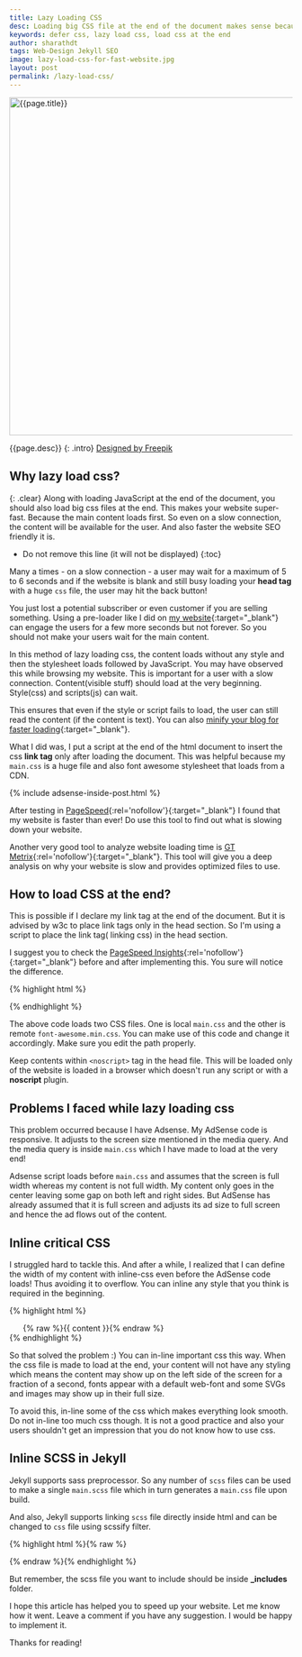 ```yaml
---
title: Lazy Loading CSS
desc: Loading big CSS file at the end of the document makes sense because some times CSS takes up a lot of time to load. Learn how to defer CSS loading which makes your website super-fast. PageSpeed is a tool by Google where you can find the website speed.
keywords: defer css, lazy load css, load css at the end
author: sharathdt
tags: Web-Design Jekyll SEO 
image: lazy-load-css-for-fast-website.jpg
layout: post
permalink: /lazy-load-css/
---
```


<img width="600px" max-height="375px" alt="{{page.title}}" title="{{page.title}}" itemprop="thumbnailUrl" class="left half noborder" src="/thumbs/{{page.image}}">

<i class="fa fa-quote-left fa-3x fa-pull-left fa-border"></i>{{page.desc}}
{: .intro}
<a target="_blank" rel="nofollow" href="http://www.freepik.com/free-vector/cartoon-animals_802878.htm">Designed by Freepik</a>

## Why lazy load css?
{: .clear}
Along with loading JavaScript at the end of the document, you should also load big css files at the end. This makes your website super-fast. Because the main content loads first. So even on a slow connection, the content will be available for the user. And also faster the website SEO friendly it is.

<div class="clear"></div>   


* Do not remove this line (it will not be displayed) 
{:toc}


Many a times - on a slow connection - a user may wait for a maximum of 5 to 6 seconds and if the website is blank and still busy loading your **head tag** with a huge ```css``` file, the user may hit the back button!

You just lost a potential subscriber or even customer if you are selling something. Using a pre-loader like I did on [my website](http://webjeda.com){:target="_blank"} can engage the users for a few more seconds but not forever. So you should not make your users wait for the main content.

In this method of lazy loading css, the content loads without any style and then the stylesheet loads followed by JavaScript. You may have observed this while browsing my website. This is important for a user with a slow connection. Content(visible stuff) should load at the very beginning. Style(css) and scripts(js) can wait.

This ensures that even if the style or script fails to load, the user can still read the content (if the content is text). You can also [minify your blog for faster loading](/how-to-compress-html-in-jekyll/){:target="_blank"}.

What I did was, I put a script at the end of the html document to insert the css **link tag** only after loading the document. This was helpful because my ```main.css``` is a huge file and also font awesome stylesheet that loads from a CDN.

{% include adsense-inside-post.html %}

After testing in [PageSpeed](https://developers.google.com/speed/pagespeed/insights/){:rel='nofollow'}{:target="_blank"} I found that my website is faster than ever! Do use this tool to find out what is slowing down your website.

Another very good tool to analyze website loading time is [GT Metrix](https://gtmetrix.com/){:rel='nofollow'}{:target="_blank"}. This tool will give you a deep analysis on why your website is slow and provides optimized files to use.


## How to load CSS at the end?

This is possible if I declare my link tag at the end of the document. But it is advised by w3c to place link tags only in the head section. So I'm using a script to place the link tag( linking css) in the head section.

I suggest you to check the [PageSpeed Insights](https://developers.google.com/speed/pagespeed/insights/){:rel='nofollow'}{:target="_blank"} before and after implementing this. You sure will notice the difference.

{% highlight html %}

<noscript>
      <link rel="stylesheet" type="text/css" href="/css/main.css"/>
      <link rel="stylesheet" type="text/css" href="/font-awesome/css/font-awesome.min.css"/>
</noscript>


<script>
    (function() {
        var font = document.createElement('link'); 
        var font2 = document.createElement('link'); 
        font.type = 'text/css'; 
        font2.type = 'text/css'; 
        font.rel = 'stylesheet';
        font2.rel = 'stylesheet';
        font.href = '/css/main.css';
        font2.href = 'https://maxcdn.bootstrapcdn.com/font-awesome/4.5.0/css/font-awesome.min.css';
        var s = document.getElementsByTagName('link')[0]; 
        var t = document.getElementsByTagName('link')[0]; 
        s.parentNode.insertBefore(font, s);
        t.parentNode.insertBefore(font2, t);
      })();
</script>

{% endhighlight %}

The above code loads two CSS files. One is local ```main.css``` and the other is remote ```font-awesome.min.css```. You can make use of this code and change it accordingly. Make sure you edit the path properly.

Keep contents within ``<noscript>`` tag in the head file. This will be loaded only of the website is loaded in a browser which doesn't run any script or with a **noscript** plugin.


## Problems I faced while lazy loading css

This problem occurred because I have Adsense. My AdSense code is responsive. It adjusts to the screen size mentioned in the media query. And the media query is inside ```main.css``` which I have made to load at the very end!

Adsense script loads before ```main.css``` and assumes that the screen is full width whereas my content is not full width. My content only goes in the center leaving some gap on both left and right sides. But AdSense has already assumed that it is full screen and adjusts its ad size to full screen and hence the ad flows out of the content.


## Inline critical CSS

I struggled hard to tackle this. And after a while, I realized that I can define the width of my content with inline-css even before the AdSense code loads! Thus avoiding it to overflow. You can inline any style that you think is required in the beginning.

{% highlight html %}
  <div id="container" style="max-width:730px;padding: 0 1.5rem;margin: 0 auto;">
        <main>
         {% raw %}{{ content }}{% endraw %}
        </main>
  </div>
{% endhighlight %}

So that solved the problem :) You can in-line important css this way. When the css file is made to load at the end, your content will not have any styling which means the content may show up on the left side of the screen for a fraction of a second, fonts appear with a default web-font and some SVGs and images may show up in their full size.

To avoid this, in-line some of the css which makes everything look smooth. Do not in-line too much css though. It is not a good practice and also your users shouldn't get an impression that you do not know how to use css.

## Inline SCSS in Jekyll
Jekyll supports sass preprocessor. So any number of ``scss`` files can be used to make a single ``main.scss`` file which in turn generates a ``main.css`` file upon build.

And also, Jekyll supports linking ``scss`` file directly inside html and can be changed to ``css`` file using scssify filter.

{% highlight html %}{% raw %}
  <style>
          {% capture include_to_scssify %}
          {% include critical.scss %}
          {% endcapture %}
          {{ include_to_scssify | scssify }}
  </style>
{% endraw %}{% endhighlight %}

But remember, the scss file you want to include should be inside **_includes** folder.


I hope this article has helped you to speed up your website. Let me know how it went. Leave a comment if you have any suggestion. I would be happy to implement it.


Thanks for reading!